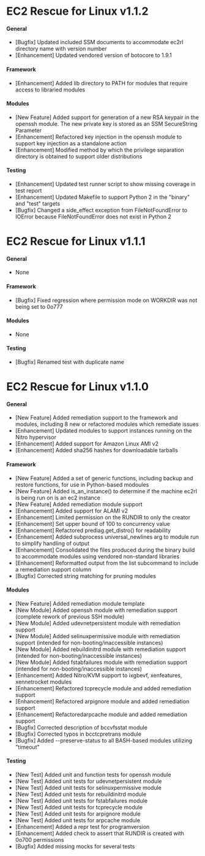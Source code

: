 # EC2 Rescue for Linux v1.1.2

#### General
* [Bugfix] Updated included SSM documents to accommodate ec2rl directory name with version number
* [Enhancement] Updated vendored version of botocore to 1.9.1

#### Framework
* [Enhancement] Added lib directory to PATH for modules that require access to libraried modules

#### Modules
* [New Feature] Added support for generation of a new RSA keypair in the openssh module. The new private key is stored as an SSM SecureString Parameter
* [Enhancement] Refactored key injection in the openssh module to support key injection as a standalone action
* [Enhancement] Modified method by which the privilege separation directory is obtained to support older distributions

#### Testing
* [Enhancement] Updated test runner script to show missing coverage in test report
* [Enhancement] Updated Makefile to support Python 2 in the "binary" and "test" targets
* [Bugfix] Changed a side_effect exception from FileNotFoundError to IOError because FileNotFoundError does not exist in Python 2

# EC2 Rescue for Linux v1.1.1

#### General
* None

#### Framework
* [Bugfix] Fixed regression where permission mode on WORKDIR was not being set to 0o777

#### Modules
* None

#### Testing
* [Bugfix] Renamed test with duplicate name

# EC2 Rescue for Linux v1.1.0

#### General
* [New Feature] Added remediation support to the framework and modules, including 8 new or refactored modules which remediate issues
* [Enhancement] Updated modules to support instances running on the Nitro hypervisor
* [Enhancement] Added support for Amazon Linux AMI v2
* [Enhancement] Added sha256 hashes for downloadable tarballs

#### Framework
* [New Feature] Added a set of generic functions, including backup and restore functions, for use in Python-based modoules
* [New Feature] Added is_an_instance() to determine if the machine ec2rl is being run on is an ec2 instance
* [New Feature] Added remediation module support
* [Enhancement] Added support for ALAMI v2
* [Enhancement] Limited permission on the RUNDIR to only the creator
* [Enhancement] Set upper bound of 100 to concurrency value
* [Enhancement] Refactored prediag.get_distro() for readability
* [Enhancement] Added subprocess universal_newlines arg to module run to simplify handling of output
* [Enhancement] Consolidated the files produced during the binary build to accommodate modules using vendored non-standard libraries
* [Enhancement] Reformatted output from the list subcommand to include a remediation support column
* [Bugfix] Corrected string matching for pruning modules

#### Modules
* [New Feature] Added remediation module template
* [New Module] Added openssh module with remediation support (complete rework of previous SSH module)
* [New Module] Added udevnetpersistent module with remediation support
* [New Module] Added selinuxpermissive module with remediation support (intended for non-booting/inaccessible instances)
* [New Module] Added rebuildinitrd module with remediation support (intended for non-booting/inaccessible instances)
* [New Module] Added fstabfailures module with remediation support (intended for non-booting/inaccessible instances)
* [Enhancement] Added Nitro/KVM support to ixgbevf, xenfeatures, xennetrocket modules
* [Enhancement] Refactored tcprecycle module and added remediation support
* [Enhancement] Refactored arpignore module and added remediation support
* [Enhancement] Refactoredarpcache module and added remediation support
* [Bugfix] Corrected description of bccvfsstat module
* [Bugfix] Corrected typos in bcctcpretrans module
* [Bugfix] Added --preserve-status to all BASH-based modules utilizing "timeout"

#### Testing
* [New Test] Added unit and function tests for openssh module
* [New Test] Added unit tests for udevnetpersistent module
* [New Test] Added unit tests for selinuxpermissive module
* [New Test] Added unit tests for rebuildinitrd module
* [New Test] Added unit tests for fstabfailures module
* [New Test] Added unit tests for tcprecycle module
* [New Test] Added unit tests for arpignore module
* [New Test] Added unit tests for arpcache module
* [Enhancement] Added a repr test for programversion
* [Enhancement] Added check to assert that RUNDIR is created with 0o700 permissions
* [Bugfix] Added missing mocks for several tests
